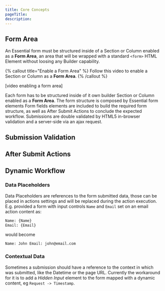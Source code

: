 ```yaml
---
title: Core Concepts
pageTitle:
description:
---
```


## Form Area

An Essential form must be structured inside of a Section or Column enabled as a **Form Area**, an area that will be wrapped with a standard `<form>` HTML Element without loosing any Builder capability.

{% callout title="Enable a Form Area" %}
Follow this video to enable a Section or Column as a **Form Area**.
{% /callout %}

[video enabling a form area]

Each form has to be structured inside of it own builder Section or Column enabled as a **Form Area**.
The form structure is composed by Essential form elements
Form fields elements are included to build the required form structure, as well as After Submit Actions to conclude the expected workflow. Submissions are double validated by HTML5 in-browser validation and a server-side via an ajax request.

## Submission Validation

## After Submit Actions

## Dynamic Workflow

### Data Placeholders

Data Placeholders are references to the form submitted data, those can be placed in actions settings and will be replaced during the action execution. E.g. provided a form with input controls `Name` and `Email` set on an email action content as:

```html
Name: {Name}
Email: {Email}
```

would become

```html
Name: John Email: john@email.com
```

### Contextual Data

Sometimes a submission should have a reference to the context in which was submitted, like the Datetime or the page URL. Currently the workaround for it is to add a _Hidden Input_ element to the form mapped with a dynamic content, eg `Request -> Timestamp`.
